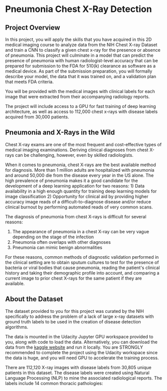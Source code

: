 # Pneumonia Chest X-Ray Detection
## Project Overview
In this project, you will apply the skills that you have acquired in this 2D medical imaging course to analyze data from the NIH Chest X-ray Dataset and train a CNN to classify a given chest x-ray for the presence or absence of pneumonia. This project will culminate in a model that can predict the presence of pneumonia with human radiologist-level accuracy that can be prepared for submission to the FDA for 510(k) clearance as software as a medical device. As part of the submission preparation, you will formally describe your model, the data that it was trained on, and a validation plan that meets FDA criteria.

You will be provided with the medical images with clinical labels for each image that were extracted from their accompanying radiology reports.

The project will include access to a GPU for fast training of deep learning architecture, as well as access to 112,000 chest x-rays with disease labels acquired from 30,000 patients.

## Pneumonia and X-Rays in the Wild
Chest X-ray exams are one of the most frequent and cost-effective types of medical imaging examinations. Deriving clinical diagnoses from chest X-rays can be challenging, however, even by skilled radiologists.

When it comes to pneumonia, chest X-rays are the best available method for diagnosis. More than 1 million adults are hospitalized with pneumonia and around 50,000 die from the disease every year in the US alone. The high prevalence of pneumonia makes it a good candidate for the development of a deep learning application for two reasons: 1) Data availability in a high enough quantity for training deep learning models for image classification 2) Opportunity for clinical aid by providing higher accuracy image reads of a difficult-to-diagnose disease and/or reduce clinical burnout by performing automated reads of very common scans.

The diagnosis of pneumonia from chest X-rays is difficult for several reasons:

1. The appearance of pneumonia in a chest X-ray can be very vague depending on the stage of the infection
2. Pneumonia often overlaps with other diagnoses
3. Pneumonia can mimic benign abnormalities

For these reasons, common methods of diagnostic validation performed in the clinical setting are to obtain sputum cultures to test for the presence of bacteria or viral bodies that cause pneumonia, reading the patient's clinical history and taking their demographic profile into account, and comparing a current image to prior chest X-rays for the same patient if they are available.

## About the Dataset
The dataset provided to you for this project was curated by the NIH specifically to address the problem of a lack of large x-ray datasets with ground truth labels to be used in the creation of disease detection algorithms.

The data is mounted in the Udacity Jupyter GPU workspace provided to you, along with code to load the data. Alternatively, you can download the data from the <a href="https://www.kaggle.com/nih-chest-xrays/data">kaggle website</a> and run it locally. You are STRONGLY recommended to complete the project using the Udacity workspace since the data is huge, and you will need GPU to accelerate the training process.

There are 112,120 X-ray images with disease labels from 30,805 unique patients in this dataset. The disease labels were created using Natural Language Processing (NLP) to mine the associated radiological reports. The labels include 14 common thoracic pathologies:

